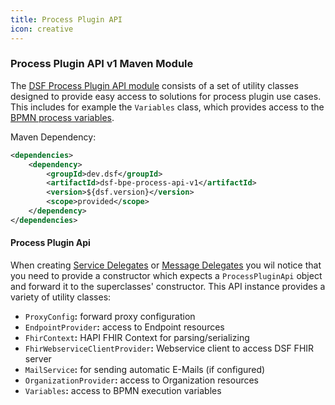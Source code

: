 ```yaml
---
title: Process Plugin API
icon: creative
---
```


### Process Plugin API v1 Maven Module

The [DSF Process Plugin API module](https://mvnrepository.com/artifact/dev.dsf/dsf-bpe-process-api-v1) consists of a set of utility classes designed to provide easy access to solutions for process plugin use cases. This includes for example the `Variables` class, which provides access to the [BPMN process variables](bpmn-process-variables.md).

Maven Dependency:

```xml
<dependencies>
	<dependency>
		<groupId>dev.dsf</groupId>
		<artifactId>dsf-bpe-process-api-v1</artifactId>
		<version>${dsf.version}</version>
		<scope>provided</scope>
	</dependency>
</dependencies>
```

#### Process Plugin Api
When creating [Service Delegates](service-delegates.md) or [Message Delegates](message-delegates.md) you wil notice that you need to provide a constructor which expects a `ProcessPluginApi` object and forward it to the superclasses' constructor.
This API instance provides a variety of utility classes:
- `ProxyConfig`**:** forward proxy configuration
- `EndpointProvider`**:** access to Endpoint resources
- `FhirContext`**:** HAPI FHIR Context for parsing/serializing
- `FhirWebserviceClientProvider`**:** Webservice client to access DSF FHIR server
- `MailService`**:** for sending automatic E-Mails (if configured)
- `OrganizationProvider`**:** access to Organization resources
- `Variables`**:** access to BPMN execution variables